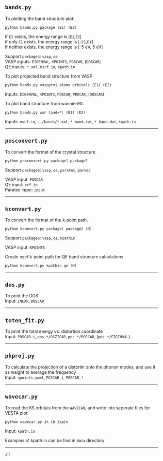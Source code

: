 ## `bands.py`

To plotting the band structure plot:
```
python bands.py package (E1) (E2)
```
if `E2` exists, the energy range is [`E1`,`E2`]  
if only `E1` exists, the energy range is [-`E1`,`E1`]  
if neither exists, the energy range is [-5 eV, 5 eV]

Support `package`s: `vasp`, `qe`  
VASP inputs: `EIGENVAL`, `KPOINTS`, `POSCAR`, (`DOSCAR`)  
QE inputs: `*.xml`, `nscf.in`, `kpath.in`

To plot projected band structure from VASP:
```
python bands.py vaspproj atoms orbitals (E1) (E2)
```
Inputs: `EIGENVAL`, `KPOINTS`, `POSCAR`, `PROCAR`, (`DOSCAR`)

To plot band structure from wannier90:
```
python bands.py wan (pad=*) (E1) (E2)
```
Inputs: `nscf.in`, `../bands/*.xml`, `*_band.kpt`, `*_band.dat`, `kpath.in`

---

## `posconvert.py`

To convert the format of the crystal structure.
```
python posconvert.py package1 package2
```
Support `package`s: `vasp`, `qe`, `paratec`, `parsec`

VASP input: `POSCAR`  
QE input: `scf.in`  
Paratec input: `input`

---

## `kconvert.py`

To convert the format of the k-point path.
```
python kconvert.py package1 package2 (N)
```
Support `package`s: `vasp`, `qe`, `kpathin`

VASP input: `KPOINTS`  

Create nscf k-point path for QE band structure calculations
```
python kconvert.py kpathin qe (N)
```

---

## `dos.py`

To print the DOS  
Input: `INCAR`, `DOSCAR`

---

## `toten_fit.py`

To print the total energy vs. distortion coordinate  
Input: `POSCAR_i`, `pos_*/OSZICAR`, `pos_*/POSCAR`, (`pos_*/EIGENVAL`)

---

## `phproj.py`

To calculate the projection of a distortin onto the phonon modes, and use it as weight to average the frequency  
Input: `qpoints.yaml`, `POSCAR_i`, `POSCAR_f`

---

## `wavecar.py`

To read the KS orbitals from the `WAVECAR`, and write into seperate files for VESTA plot:
```
python wavecar.py ik ib ispin
```
Input: `kpath.in`

Examples of kpath.in can be find in `data` directory

---

ZT
